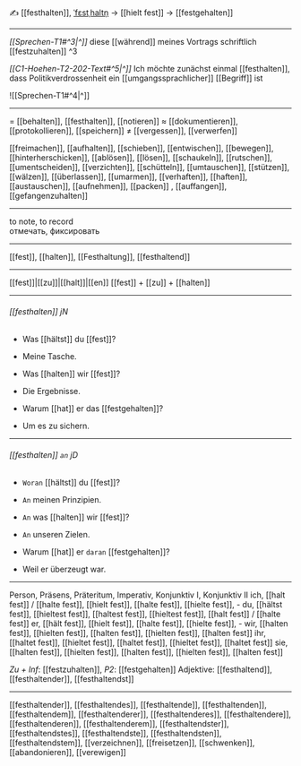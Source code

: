 ✍️ [[festhalten]], [ˈfɛstˌhaltn̩](https://youglish.com/pronounce/festhalten/german) → [[hielt fest]] → [[festgehalten]]

---
*[[Sprechen-T1#^3|^]]* diese [[während]] meines Vortrags schriftlich [[festzuhalten]] ^3


*[[C1-Hoehen-T2-202-Text#^5|^]]* Ich möchte zunächst einmal [[festhalten]], dass Politikverdrossenheit ein [[umgangssprachlicher]] [[Begriff]] ist

![[Sprechen-T1#^4|^]]


---
= [[behalten]], [[festhalten]], [[notieren]]
≈ [[dokumentieren]], [[protokollieren]], [[speichern]]
≠ [[vergessen]], [[verwerfen]]

[[freimachen]], [[aufhalten]], [[schieben]], [[entwischen]], [[bewegen]], [[hinterherschicken]], [[ablösen]], [[lösen]], [[schaukeln]], [[rutschen]], [[umentscheiden]], [[verzichten]], [[schütteln]], [[umtauschen]], [[stützen]], [[wälzen]], [[überlassen]], [[umarmen]], [[verhaften]], [[haften]], [[austauschen]], [[aufnehmen]], [[packen]]
, [[auffangen]], [[gefangenzuhalten]]


---
to note, to record  
отмечать, фиксировать

---
[[fest]], [[halten]], [[Festhaltung]], [[festhaltend]]

---
[[fest]]|[[zu]]|[[halt]]|[[en]]
[[fest]] + [[zu]] + [[halten]]


---
###### [[festhalten]] jN
- Was [[hältst]] du [[fest]]?
- Meine Tasche.

- Was [[halten]] wir [[fest]]?
- Die Ergebnisse.

- Warum [[hat]] er das [[festgehalten]]?
- Um es zu sichern.

---
###### [[festhalten]] `an` jD
- `Woran` [[hältst]] du [[fest]]?
- `An` meinen Prinzipien.

- `An` was [[halten]] wir [[fest]]?
- `An` unseren Zielen.

- Warum [[hat]] er `daran` [[festgehalten]]?
- Weil er überzeugt war.

---
Person, Präsens, Präteritum, Imperativ, Konjunktiv I, Konjunktiv II
ich, [[halt fest]] / [[halte fest]], [[hielt fest]], [[halte fest]], [[hielte fest]], -
du, [[hältst fest]], [[hieltest fest]], [[haltest fest]], [[hieltest fest]], [[halt fest]] / [[halte fest]]
er, [[hält fest]], [[hielt fest]], [[halte fest]], [[hielte fest]], -
wir, [[halten fest]], [[hielten fest]], [[halten fest]], [[hielten fest]], [[halten fest]]
ihr, [[haltet fest]], [[hieltet fest]], [[haltet fest]], [[hieltet fest]], [[haltet fest]]
sie, [[halten fest]], [[hielten fest]], [[halten fest]], [[hielten fest]], [[halten fest]]

*Zu + Inf*: [[festzuhalten]], *P2*: [[festgehalten]]
Adjektive: [[festhaltend]], [[festhaltender]], [[festhaltendst]]

---
[[festhaltender]], [[festhaltendes]], [[festhaltende]], [[festhaltenden]], [[festhaltendem]], [[festhaltenderer]], [[festhaltenderes]], [[festhaltendere]], [[festhaltenderen]], [[festhaltenderem]], [[festhaltendster]], [[festhaltendstes]], [[festhaltendste]], [[festhaltendsten]], [[festhaltendstem]], [[verzeichnen]], [[freisetzen]], [[schwenken]], [[abandonieren]], [[verewigen]]